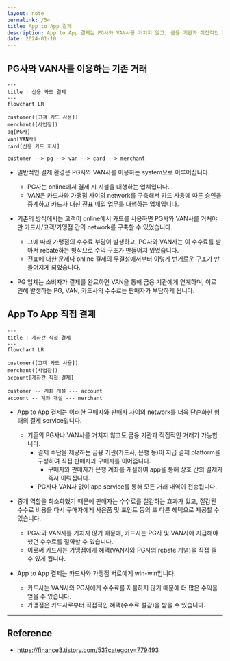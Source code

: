 ```yaml
---
layout: note
permalink: /54
title: App to App 결제
description: App to App 결제는 PG사와 VAN사를 거치지 않고, 금융 기관과 직접적인 거래가 가능한 결제 service입니다.
date: 2024-01-10
---
```



## PG사와 VAN사를 이용하는 기존 거래

```mermaid
---
title : 신용 카드 결제
---
flowchart LR

customer([고객 카드 사용])
merchant([사업장])
pg[PG사]
van[VAN사]
card[신용 카드 회사]

customer --> pg --> van --> card --> merchant
```

- 일반적인 결제 환경은 PG사와 VAN사를 이용하는 system으로 이루어집니다.
    - PG사는 online에서 결제 시 지불을 대행하는 업체입니다.
    - VAN은 카드사와 가맹점 사이의 network를 구축해서 카드 사용에 따른 승인을 중계하고 카드사 대신 전표 매입 업무를 대행하는 업체입니다.

- 기존의 방식에서는 고객이 online에서 카드를 사용하면 PG사와 VAN사를 거쳐야만 카드사/고객/가맹점 간의 network를 구축할 수 있었습니다.
    - 그에 따라 가맹점의 수수료 부담이 발생하고, PG사와 VAN사는 이 수수료를 받아서 rebate하는 형식으로 수익 구조가 만들어져 있었습니다.
    - 전표에 대한 문제나 online 결제의 무결성에서부터 이렇게 번거로운 구조가 만들어지게 되었습니다.

- PG 업체는 소비자가 결제를 완료하면 VAN을 통해 금융 기관에게 연계하며, 이로 인해 발생하는 PG, VAN, 카드사의 수수료는 판매자가 부담하게 됩니다.


## App To App 직접 결제

```mermaid
---
title : 계좌간 직접 결제
---
flowchart LR

customer([고객 카드 사용])
merchant([사업장])
account[계좌간 직접 결제]

customer -- 계좌 개설 --- account
account -- 계좌 개설 --- merchant
```

- App to App 결제는 이러한 구매자와 판매자 사이의 network를 더욱 단순화한 형태의 결제 service입니다.
    - 기존의 PG사나 VAN사를 거치지 않고도 금융 기관과 직접적인 거래가 가능합니다.
        - 결제 수단을 제공하는 금융 기관(카드사, 은행 등)이 지급 결제 platform을 구성하여 직접 판매자과 구매자를 이어줍니다.
            - 구매자와 판매자가 은행 계좌를 개설하여 app을 통해 상호 간의 결제가 즉시 이뤄집니다.
        - PG사나 VAN사 없이 app service를 통해 모든 거래 내역이 전송됩니다.

- 중개 역할을 최소화했기 때문에 판매자는 수수료를 절감하는 효과가 있고, 절감된 수수료 비용을 다시 구매자에게 사은품 및 포인트 등의 또 다른 혜택으로 제공할 수 있습니다.
    - PG사와 VAN사를 거치지 않기 때문에, 카드사는 PG사 및 VAN사에 지급해야 했던 수수료를 절약할 수 있습니다.
    - 이로써 카드사는 가맹점에게 혜택(VAN사와 PG사의 rebate 개념)을 직접 줄 수 있게 됩니다.

- App to App 결제는 카드사와 가맹점 서로에게 win-win입니다.
    - 카드사는 VAN사와 PG사에게 수수료를 지불하지 않기 때문에 더 많은 수익을 얻을 수 있습니다.
    - 가맹점은 카드사로부터 직접적인 혜택(수수료 절감)을 받을 수 있습니다.


---


## Reference

- <https://finance3.tistory.com/53?category=779493>
